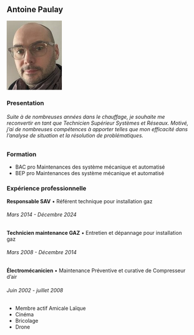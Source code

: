 ## Antoine Paulay            

![photo de moi ](https://github.com/AntoinePaulay/CV/blob/main/IMG_9239%20(2).jpg)

### Presentation 

###### Suite à de nombreuses années dans le chauffage, je souhaite me reconvertir en tant que Technicien Supérieur Systèmes et Réseaux. Motivé, j’ai de nombreuses compétences à apporter telles que mon efficacité dans l’analyse de situation et la résolution de problématiques.

### Formation

* BAC pro Maintenances des système mécanique et automatisé  
* BEP pro Maintenances des système mécanique et automatisé

### Expérience professionnelle

**Responsable SAV** • Référent technique pour installation gaz
###### *Mars 2014 - Décembre 2024*

**Technicien maintenance GAZ** • Entretien et dépannage pour installation gaz
###### *Mars 2008 - Décembre 2014*

**Électromécanicien** • Maintenance Préventive et curative de Compresseur d’air
###### *Juin 2002 - juillet 2008*

* Membre actif Amicale Laïque
* Cinéma
* Bricolage
* Drone 


